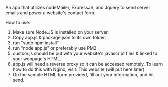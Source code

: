 An app that utilizes nodeMailer, ExpressJS, and Jquery to send server emails and power a website's contact form.

How to use:
1) Make sure Node.JS is installed on your server.
2) Copy app.js & package.json to its own folder.
3) run "sudo npm install"
4) run "node app.js" or preferably use PM2
5) custom.js should be put with your website's javascript files & linked to your webpage's HTML.
6) app.js will need a reverse proxy so it can be accessed remotely. To learn how to do this with Nginx, visit: This website (will put here later)
6) On the sample HTML form provided, fill out your information, and hit send.

